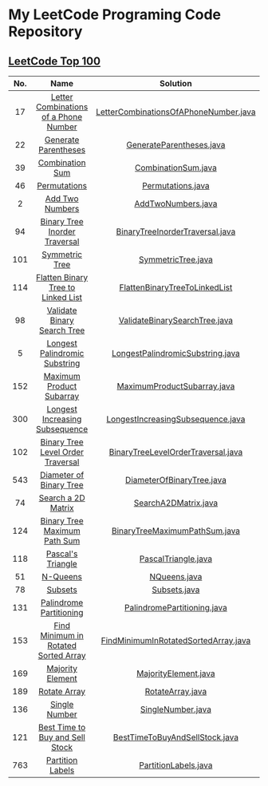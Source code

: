# My LeetCode Programing Code Repository

## [LeetCode Top 100](https://leetcode.com/studyplan/top-100-liked/)

| No. |                                                           Name                                                            |                                      Solution                                      |
|:---:|:-------------------------------------------------------------------------------------------------------------------------:|:----------------------------------------------------------------------------------:|
| 17  | [Letter Combinations of a Phone Number](https://leetcode.com/problems/letter-combinations-of-a-phone-number/description/) | [LetterCombinationsOfAPhoneNumber.java](src/LetterCombinationsOfAPhoneNumber.java) |
| 22  |                  [Generate Parentheses](https://leetcode.com/problems/generate-parentheses/description)                   |              [GenerateParentheses.java](src/GenerateParentheses.java)              |
| 39  |                       [Combination Sum](https://leetcode.com/problems/combination-sum/description)                        |                   [CombinationSum.java](src/CombinationSum.java)                   |
| 46  |                          [Permutations](https://leetcode.com/problems/permutations/description/)                          |                     [Permutations.java](src/Permutations.java)                     |
|  2  |                       [Add Two Numbers](https://leetcode.com/problems/add-two-numbers/description/)                       |                    [AddTwoNumbers.java](src/AddTwoNumbers.java)                    |
| 94  |         [Binary Tree Inorder Traversal](https://leetcode.com/problems/binary-tree-inorder-traversal/description/)         |       [BinaryTreeInorderTraversal.java](src/BinaryTreeInorderTraversal.java)       |
| 101 |                              [Symmetric Tree](https://leetcode.com/problems/symmetric-tree/)                              |                    [SymmetricTree.java](src/SymmetricTree.java)                    |
| 114 |    [Flatten Binary Tree to Linked List](https://leetcode.com/problems/flatten-binary-tree-to-linked-list/description/)    |      [FlattenBinaryTreeToLinkedList](src/FlattenBinaryTreeToLinkedList.java)       |
| 98  |           [Validate Binary Search Tree](https://leetcode.com/problems/validate-binary-search-tree/description/)           |         [ValidateBinarySearchTree.java](src/ValidateBinarySearchTree.java)         |
|  5  |        [Longest Palindromic Substring ](https://leetcode.com/problems/longest-palindromic-substring/description/)         |      [LongestPalindromicSubstring.java](src/LongestPalindromicSubstring.java)      |
| 152 |             [Maximum Product Subarray ](https://leetcode.com/problems/maximum-product-subarray/description/)              |           [MaximumProductSubarray.java](src/MaximumProductSubarray.java)           |
| 300 |        [Longest Increasing Subsequence](https://leetcode.com/problems/longest-increasing-subsequence/description)         |     [LongestIncreasingSubsequence.java](src/LongestIncreasingSubsequence.java)     |
| 102 |           [Binary Tree Level Order Traversal](https://leetcode.com/problems/binary-tree-level-order-traversal/)           |    [BinaryTreeLevelOrderTraversal.java](src/BinaryTreeLevelOrderTraversal.java)    |
| 543 |                     [Diameter of Binary Tree](https://leetcode.com/problems/diameter-of-binary-tree/)                     |             [DiameterOfBinaryTree.java](src/DiameterOfBinaryTree.java)             |
| 74  |                          [Search a 2D Matrix](https://leetcode.com/problems/search-a-2d-matrix/)                          |                  [SearchA2DMatrix.java](src/SearchA2DMatrix.java)                  |
| 124 |          [Binary Tree Maximum Path Sum](https://leetcode.com/problems/binary-tree-maximum-path-sum/description)           |         [BinaryTreeMaximumPathSum.java](src/BinaryTreeMaximumPathSum.java)         |
| 118 |                           [Pascal's Triangle](https://leetcode.com/problems/pascals-triangle/)                            |                   [PascalTriangle.java](src/PascalTriangle.java)                   |
| 51  |                              [N-Queens](https://leetcode.com/problems/n-queens/description/)                              |                          [NQueens.java](src/NQueens.java)                          |
| 78  |                               [Subsets](https://leetcode.com/problems/subsets/description/)                               |                          [Subsets.java](src/Subsets.java)                          |
| 131 |               [Palindrome Partitioning](https://leetcode.com/problems/palindrome-partitioning/description/)               |           [PalindromePartitioning.java](src/PalindromePartitioning.java)           |
| 153 |  [Find Minimum in Rotated Sorted Array](https://leetcode.com/problems/find-minimum-in-rotated-sorted-array/description/)  |  [FindMinimumInRotatedSortedArray.java](src/FindMinimumInRotatedSortedArray.java)  |
| 169 |                      [Majority Element](https://leetcode.com/problems/majority-element/description)                       |                  [MajorityElement.java](src/MajorityElement.java)                  |
| 189 |                          [Rotate Array](https://leetcode.com/problems/rotate-array/description/)                          |                      [RotateArray.java](src/RotateArray.java)                      |
| 136 |                               [Single Number](https://leetcode.com/problems/single-number/)                               |                     [SingleNumber.java](src/SingleNumber.java)                     |
| 121 |       [Best Time to Buy and Sell Stock](https://leetcode.com/problems/best-time-to-buy-and-sell-stock/description/)       |        [BestTimeToBuyAndSellStock.java](src/BestTimeToBuyAndSellStock.java)        |
| 763 |                      [Partition Labels](https://leetcode.com/problems/partition-labels/description)                       |                  [PartitionLabels.java](src/PartitionLabels.java)                  |